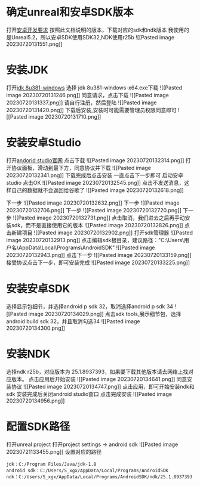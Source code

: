 # 确定unreal和安卓SDK版本
打开[安卓开发要求](https://docs.unrealengine.com/5.2/zh-CN/android-development-requirements-for-unreal-engine/)
按照此文档说明的版本，下载对应的sdk和ndk版本
我使用的是Unreal5.2，所以安卓SDK使用SDK32,NDK使用r25b
![[Pasted image 20230720131551.png]]
# 安装JDK
打开[jdk 8u381-windows](https://www.oracle.com/java/technologies/downloads/#java8-windows)
选择 jdk 8u381-windows-x64.exe下载
![[Pasted image 20230720131246.png]]
同意请求，点击下载
![[Pasted image 20230720131337.png]]
请自行注册，然后登陆
![[Pasted image 20230720131420.png]]
下载后安装,安装时可能需要管理员权限同意即可
![[Pasted image 20230720131710.png]]

# 安装安卓Studio
打开[andorid studio官网](https://developer.android.com/studio)
点击下载
![[Pasted image 20230720132314.png]]
打开协议面板，滑动到最下方，同意协议并下载
![[Pasted image 20230720132341.png]]
下载完成后点击安装
一直点击下一步即可
启动安卓studio
点击OK
![[Pasted image 20230720132545.png]]
点击不发送消息，这样自己的数据就不会返回给谷歌了
![[Pasted image 20230720132618.png]]

下一步
![[Pasted image 20230720132632.png]]
下一步
![[Pasted image 20230720132706.png]]
下一步
![[Pasted image 20230720132720.png]]
下一步
![[Pasted image 20230720132731.png]]
点击取消，我们进去之后再手动安装sdk，而不是直接使用它的版本
![[Pasted image 20230720132826.png]]
点击新建项目
![[Pasted image 20230720132902.png]]
打开sdk管理器
![[Pasted image 20230720132913.png]]
点击编辑sdk根目录，建议路径："C:\\Users\\用户名\\AppData\\Local\\Programs\\AndroidSDK"
![[Pasted image 20230720132943.png]]
点击下一步
![[Pasted image 20230720133159.png]]
接受协议点击下一步，即可安装完成
![[Pasted image 20230720133225.png]]
# 安装安卓SDK
选择显示包细节，并选择android p sdk 32，取消选择android p sdk 34
![[Pasted image 20230720134029.png]]
点击sdk tools,展示细节包，选择android build sdk 32，并且取消勾选34
![[Pasted image 20230720134300.png]]
# 安装NDK
选择ndk  r25b，对应版本为 25.1.8937393，如果要下载其他版本请去网络上找对应版本。
点击应用后开始安装
![[Pasted image 20230720134641.png]]
同意安装协议
![[Pasted image 20230720134747.png]]
点击应用，即可开始安装ndk和sdk
安装完成后关闭android studio窗口
点击完成安装
![[Pasted image 20230720134956.png]]
# 配置SDK路径
打开unreal project
打开project settings -> android sdk
![[Pasted image 20230721133455.png]]
设置对应的路径

```
jdk：C:/Program Files/Java/jdk-1.8
android sdk：C:/Users/S_xgx/AppData/Local/Programs/AndroidSDK
ndk：C:/Users/S_xgx/AppData/Local/Programs/AndroidSDK/ndk/25.1.8937393
```